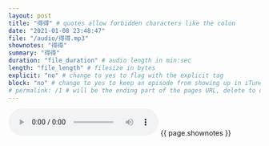 ```yaml
---
layout: post
title: "得得" # quotes allow forbidden characters like the colon
date: "2021-01-08 23:48:47"
file: "/audio/得得.mp3"
shownotes: "得得"
summary: "得得"
duration: "file_duration" # audio length in min:sec
length: "file_length" # filesize in bytes
explicit: "no" # change to yes to flag with the explicit tag
block: "no" # change to yes to keep an episode from showing up in iTunes
# permalink: /1 # will be the ending part of the pages URL, delete to default to the title
---
```


<audio controls>
<source src="{{site.url}}{{site.baseurl}}{{ page.file }}" type="audio/x-mp3">
Your browser does not support the audio element.
</audio>
{{ page.shownotes }}
